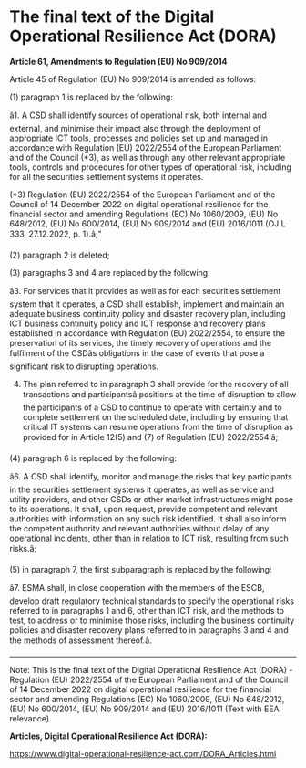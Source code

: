 



# The final text of the Digital Operational Resilience Act (DORA)


  

**Article 61, Amendments to Regulation (EU) No 909/2014**


  

 Article 45 of Regulation (EU) No 909/2014 is amended as follows:


  

(1) paragraph 1 is replaced by the following:


â1. A CSD shall identify sources of operational risk, both internal and external, and minimise their impact also through the deployment of appropriate ICT tools, processes and policies set up and managed in accordance with Regulation (EU) 2022/2554 of the European Parliament and of the Council (\*3), as well as through any other relevant appropriate tools, controls and procedures for other types of operational risk, including for all the securities settlement systems it operates.


(\*3) Regulation (EU) 2022/2554 of the European Parliament and of the Council of 14 December 2022 on digital operational resilience for the financial sector and amending Regulations (EC) No 1060/2009, (EU) No 648/2012, (EU) No 600/2014, (EU) No 909/2014 and (EU) 2016/1011 (OJ L 333, 27.12.2022, p. 1).â;"


  

(2) paragraph 2 is deleted;


  

(3) paragraphs 3 and 4 are replaced by the following:


â3. For services that it provides as well as for each securities settlement system that it operates, a CSD shall establish, implement and maintain an adequate business continuity policy and disaster recovery plan, including ICT business continuity policy and ICT response and recovery plans established in accordance with Regulation (EU) 2022/2554, to ensure the preservation of its services, the timely recovery of operations and the fulfilment of the CSDâs obligations in the case of events that pose a significant risk to disrupting operations.


4. The plan referred to in paragraph 3 shall provide for the recovery of all transactions and participantsâ positions at the time of disruption to allow the participants of a CSD to continue to operate with certainty and to complete settlement on the scheduled date, including by ensuring that critical IT systems can resume operations from the time of disruption as provided for in Article 12(5) and (7) of Regulation (EU) 2022/2554.â;


  

(4) paragraph 6 is replaced by the following:


â6. A CSD shall identify, monitor and manage the risks that key participants in the securities settlement systems it operates, as well as service and utility providers, and other CSDs or other market infrastructures might pose to its operations. It shall, upon request, provide competent and relevant authorities with information on any such risk identified. It shall also inform the competent authority and relevant authorities without delay of any operational incidents, other than in relation to ICT risk, resulting from such risks.â;


  

(5) in paragraph 7, the first subparagraph is replaced by the following:


â7. ESMA shall, in close cooperation with the members of the ESCB, develop draft regulatory technical standards to specify the operational risks referred to in paragraphs 1 and 6, other than ICT risk, and the methods to test, to address or to minimise those risks, including the business continuity policies and disaster recovery plans referred to in paragraphs 3 and 4 and the methods of assessment thereof.â.


  



---


 Note: This is the final text of the Digital Operational Resilience Act (DORA) - Regulation (EU) 2022/2554 of the European Parliament and of the Council of 14 December 2022 on digital operational resilience for the financial sector and amending Regulations (EC) No 1060/2009, (EU) No 648/2012, (EU) No 600/2014, (EU) No 909/2014 and (EU) 2016/1011 (Text with EEA relevance).


  

 **Articles, Digital Operational Resilience Act (DORA):** 


<https://www.digital-operational-resilience-act.com/DORA_Articles.html>





